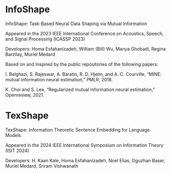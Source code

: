 # InfoShape
InfoShape: Task-Based Neural Data Shaping via Mutual Information

Appeared in the 2023 IEEE International Conference on Acoustics, Speech, and Signal Processing (ICASSP 2023)

Developers:  Homa Esfahanizadeh, William (Bill) Wu, Manya Ghobadi, Regina Barzilay, Muriel Medard

Based on and Inspired by the public repositories of the following papers:

I. Belghazi, S. Rajeswar, A.  Baratin, R. D. Hjelm, and A. C. Courville, “MINE: mutual information neural estimation,” PMLR, 2018.

K. Choi and S. Lee, “Regularized mutual information neural estimation,” Openreview, 2021.


# TexShape
TexShape: Information Theoretic Sentence Embedding for Language Models

Appeared in the  2024 IEEE International Symposium on Information Theory (ISIT 2024)

Developers:  H. Kaan Kale, Homa Esfahanizadeh, Noel Elias, Oguzhan Baser, Muriel Medard, Sriram Vishwanath
